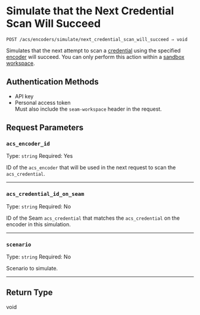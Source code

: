 # Simulate that the Next Credential Scan Will Succeed

```
POST /acs/encoders/simulate/next_credential_scan_will_succeed ⇒ void
```

Simulates that the next attempt to scan a [credential](../../../../capability-guides/access-systems/managing-credentials.md) using the specified [encoder](../../../../capability-guides/access-systems/working-with-card-encoders-and-scanners/README.md) will succeed. You can only perform this action within a [sandbox workspace](../../../../core-concepts/workspaces/README.md#sandbox-workspaces).

## Authentication Methods

- API key
- Personal access token
  <br>Must also include the `seam-workspace` header in the request.

## Request Parameters

### `acs_encoder_id`

Type: `string`
Required: Yes

ID of the `acs_encoder` that will be used in the next request to scan the `acs_credential`.

***

### `acs_credential_id_on_seam`

Type: `string`
Required: No

ID of the Seam `acs_credential` that matches the `acs_credential` on the encoder in this simulation.

***

### `scenario`

Type: `string`
Required: No

Scenario to simulate.

***

## Return Type

void
